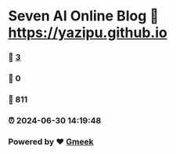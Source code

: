 # Seven AI Online Blog :link: https://yazipu.github.io 
### :page_facing_up: [3](https://yazipu.github.io/tag.html) 
### :speech_balloon: 0 
### :hibiscus: 811 
### :alarm_clock: 2024-06-30 14:19:48 
### Powered by :heart: [Gmeek](https://github.com/Meekdai/Gmeek)
